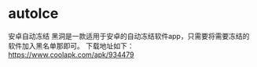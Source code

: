 # autoIce
安卓自动冻结
黑洞是一款适用于安卓的自动冻结软件app，只需要将需要冻结的软件加入黑名单那即可。
下载地址如下：
https://www.coolapk.com/apk/934479
